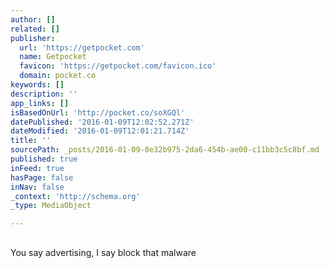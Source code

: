 ```yaml
---
author: []
related: []
publisher:
  url: 'https://getpocket.com'
  name: Getpocket
  favicon: 'https://getpocket.com/favicon.ico'
  domain: pocket.co
keywords: []
description: ''
app_links: []
isBasedOnUrl: 'http://pocket.co/soXGQl'
datePublished: '2016-01-09T12:02:52.271Z'
dateModified: '2016-01-09T12:01:21.714Z'
title: ''
sourcePath: _posts/2016-01-09-0e32b975-2da6-454b-ae00-c11bb3c5c8bf.md
published: true
inFeed: true
hasPage: false
inNav: false
_context: 'http://schema.org'
_type: MediaObject

---
```

<article style=""><h1></h1><p></p></article>

You say advertising, I say block that malware